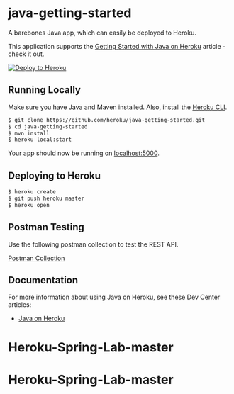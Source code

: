 # java-getting-started

A barebones Java app, which can easily be deployed to Heroku.

This application supports the [Getting Started with Java on Heroku](https://devcenter.heroku.com/articles/getting-started-with-java) article - check it out.

[![Deploy to Heroku](https://www.herokucdn.com/deploy/button.png)](https://heroku.com/deploy)

## Running Locally

Make sure you have Java and Maven installed.  Also, install the [Heroku CLI](https://cli.heroku.com/).

```sh
$ git clone https://github.com/heroku/java-getting-started.git
$ cd java-getting-started
$ mvn install
$ heroku local:start
```

Your app should now be running on [localhost:5000](http://localhost:5000/).

## Deploying to Heroku

```sh
$ heroku create
$ git push heroku master
$ heroku open
```

## Postman Testing

Use the following postman collection to test the REST API.

[Postman Collection](https://www.getpostman.com/collections/316dc4d4e748fe9810e9) 

## Documentation

For more information about using Java on Heroku, see these Dev Center articles:

- [Java on Heroku](https://devcenter.heroku.com/categories/java)
# Heroku-Spring-Lab-master
# Heroku-Spring-Lab-master
